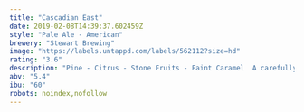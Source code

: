 ```yaml
---
title: "Cascadian East"
date: 2019-02-08T14:39:37.602459Z
style: "Pale Ale - American"
brewery: "Stewart Brewing"
image: "https://labels.untappd.com/labels/562112?size=hd"
rating: "3.6"
description: "Pine - Citrus - Stone Fruits - Faint Caramel  A carefully selected blend of hops from the Cascadia region in the West Coast of North America. Aromas of pine forest, candied orange peel, grapefruit and citrus. Resinous from the bottle, slightly sweeter and very session-able on cask.   Expect a big white head, tongue tingling bitterness and a crisp, dry finish."
abv: "5.4"
ibu: "60"
robots: noindex,nofollow
---
```

